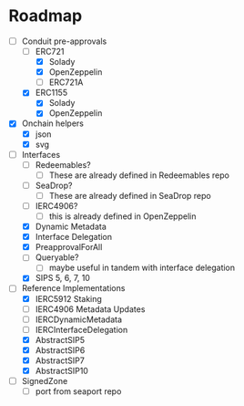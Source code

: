 # Roadmap

-   [ ] Conduit pre-approvals
    -   [ ] ERC721
        -   [x] Solady
        -   [x] OpenZeppelin
        -   [ ] ERC721A
    -   [x] ERC1155
        -   [x] Solady
        -   [x] OpenZeppelin
-   [x] Onchain helpers
    -   [x] json
    -   [x] svg
-   [ ] Interfaces
    -   [ ] Redeemables?
        -   [ ] These are already defined in Redeemables repo
    -   [ ] SeaDrop?
        -   [ ] These are already defined in SeaDrop repo
    -   [ ] IERC4906?
        -   [ ] this is already defined in OpenZeppelin
    -   [x] Dynamic Metadata
    -   [x] Interface Delegation
    -   [x] PreapprovalForAll
    -   [ ] Queryable?
        -   [ ] maybe useful in tandem with interface delegation
    -   [x] SIPS 5, 6, 7, 10
-   [ ] Reference Implementations
    -   [x] IERC5912 Staking
    -   [ ] IERC4906 Metadata Updates
    -   [ ] IERCDynamicMetadata
    -   [ ] IERCInterfaceDelegation
    -   [x] AbstractSIP5
    -   [x] AbstractSIP6
    -   [x] AbstractSIP7
    -   [x] AbstractSIP10
-   [ ] SignedZone
    -   [ ] port from seaport repo
